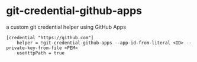 # git-credential-github-apps

a custom git credential helper using GitHub Apps

```
[credential "https://github.com"]
	helper = !git-credential-github-apps --app-id-from-literal <ID> --private-key-from-file <PEM>
	useHttpPath = true
```

